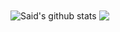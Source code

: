 <!DOCTYPE html>
<html>
<head>
    <meta charset='utf-8'>
    <meta http-equiv='X-UA-Compatible' content='IE=edge'>
</head>
<body>
    <div>
        <a>
            <img align="center" src="https://github-readme-stats.vercel.app/api?username=proton-bit&show_icons=truet&theme=transparent&hide_border=true" alt="Said's github stats" />
        </a>
        <a>
            <img align="center" src="https://github-readme-stats.vercel.app/api/top-langs/?username=proton-bit&theme=transparent&hide_border=true" />
        </a>
    </div>
</body>
</html>
